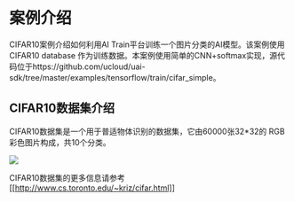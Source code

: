 

# 案例介绍

CIFAR10案例介绍如何利用AI Train平台训练一个图片分类的AI模型。该案例使用CIFAR10 database 作为训练数据。本案例使用简单的CNN+softmax实现，源代码位于https://github.com/ucloud/uai-sdk/tree/master/examples/tensorflow/train/cifar_simple。

## CIFAR10数据集介绍
CIFAR10数据集是一个用于普适物体识别的数据集，它由60000张32*32的 RGB 彩色图片构成，共10个分类。


![](/ai/uai-train/images/case/cifar/20170322103646555.png)


CIFAR10数据集的更多信息请参考[[http://www.cs.toronto.edu/~kriz/cifar.html]]




